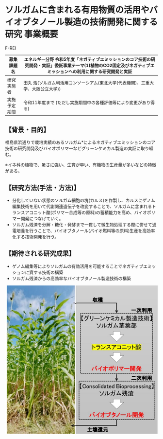 # ソルガムに含まれる有用物質の活用やバイオブタノール製造の技術開発に関する研究 事業概要

F-REI

|募集課題名|エネルギー分野 令和5年度「ネガティブエミッションのコア技術の研究開発・実証」委託事業テーマ(1)植物のCO2固定及びネガティブエミッションへの利用に関する研究開発と実証 |
|-----|---|
| 研究実施者|田丸 浩(ソルガム利活用コンソーシアム(東北大学(代表機関)、三重大学、大阪公立大学)) |
|実施予定期間 |令和11年度まで (ただし実施期間中の各種評価等により変更があり得る)|

## 【背景・目的】

福島県浜通りで栽培実績のあるソルガム*によるネガティブエミッションのコア技術の研究開発及びバイオボリマ―などグリーンケミカル製造の実証に取り組む。

※イネ科の植物で、暑さに強い、生育が早い、有機物の生産量が多いなどの特徴がある。

## 【研究方法(手法・方法)】

- 分化していない状態のソルガム細胞の塊(カルス)を作製し、カルスにゲノム編集技術を用いて代謝関連遺伝子を改変することで、ソルガムに含まれるトランスアコニット酸(ポリマー合成等の原料)の蓄積能力を高め、バイオポリマー開発につなげていく。
- ソルガム残済を分解・糖化・発酵まで一貫して微生物処理する際に併せて通電培養を行うことで、バイオブタノール(バイオ燃料等の原料)生産を高効率化する技術開発を行う。

## 【期待される研究成果】

- ゲノム編集等によりソルガムの有効活用を可能することでネガティブエミッションに資する技術の構築
- ソルガム残済からの高効率なバイオブタノール製造技術の構築

![](_page_0_Figure_12.jpeg)
